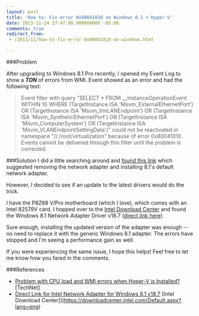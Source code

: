 ```yaml
---
layout: post
title: 'How to: Fix error 0x80041010 on Windows 8.1 + Hyper-V'
date: 2013-11-24 17:47:00.000000000 -05:00
comments: true
redirect_from:
 - /2013/11/how-to-fix-error-0x80041010-on-windows.html

---
```

###Problem

After upgrading to Windows 8.1 Pro recently, I opened my Event Log to show a ***TON*** of errors from WMI. Event showed as an error and had the following text:

> Event filter with query "SELECT * FROM __InstanceOperationEvent WITHIN 10 WHERE (TargetInstance ISA 'Msvm_ExternalEthernetPort') OR (TargetInstance ISA 'Msvm_VmLANEndpoint') OR (TargetInstance ISA 'Msvm_SyntheticEthernetPort') OR (TargetInstance ISA 'Msvm_ComputerSystem') OR (TargetInstance ISA 'Msvm_VLANEndpointSettingData')" could not be reactivated in namespace "//./root/virtualization" because of error 0x80041010. Events cannot be delivered through this filter until the problem is corrected.

###Solution
I did a little searching around and [found this link](http://social.technet.microsoft.com/Forums/windows/en-US/4eca1f42-8630-48b4-85fa-e9569445d832/problem-with-cpu-load-and-wmi-errors-when-hyperv-is-installed) which suggested removing the network adapter and installing 8.1's default network adapter.

However, I decided to see if an update to the latest drivers would do the trick.

I have the P8Z68 V/Pro motherboard (which I love), which comes with an Intel 82579V card. I hopped over to the [Intel Download Center](https://downloadcenter.intel.com/Default.aspx?lang=eng) and found the Windows 8.1 Network Adapter Driver v18.7 ([direct link here](https://downloadcenter.intel.com/confirm.aspx?httpDown=http://downloadmirror.intel.com/23071/eng/PROWinx64.exe&amp;lang=eng&amp;Dwnldid=23071&amp;DownloadType=Drivers&amp;OSFullname=Windows+8*)).

Sure enough, installing the updated version of the adapter was enough -- no need to replace it with the generic Windows 8.1 adapter. The errors have stopped and I'm seeing a performance gain as well. 

If you were experiencing the same issue, I hope this helps! Feel free to let me know how you fared in the comments.

###References

* [Problem with CPU load and WMI errors when Hyper-V is Installed?](http://social.technet.microsoft.com/Forums/windows/en-US/4eca1f42-8630-48b4-85fa-e9569445d832/problem-with-cpu-load-and-wmi-errors-when-hyperv-is-installed) [TechNet]
* [Direct Link for Intel Network Adapter for Windows 8.1 v18.7](https://downloadcenter.intel.com/confirm.aspx?httpDown=http://downloadmirror.intel.com/23071/eng/PROWinx64.exe&amp;lang=eng&amp;Dwnldid=23071&amp;DownloadType=Drivers&amp;OSFullname=Windows+8*) [Intel Download Center]](https://downloadcenter.intel.com/Default.aspx?lang=eng)
